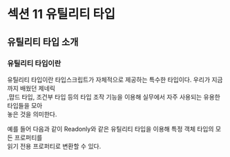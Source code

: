 # 섹션 11 유틸리티 타입

## 유틸리티 타입 소개

### 유틸리티 타입이란
유틸리티 타입이란 타입스크립트가 자체적으로 제공하는 특수한 타입이다. 우리가 지금까지 배웠던 제네릭  
,먑드 타입, 조건부 타입 등의 타입 조작 기능을 이용해 실무에서 자주 사용되는 유용한 타입들을 모아  
놓은 것을 의미한다.  

예를 들어 다음과 같이 Readonly<T>와 같은 유틸리티 타입을 이용해 특정 객체 타입의 모든 프로퍼티를  
읽기 전용 프로퍼티로 변환할 수 있다.